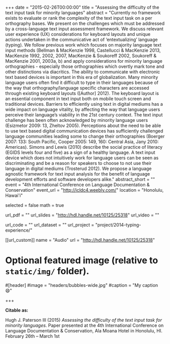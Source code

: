 +++
date = "2015-02-26T00:00:00"
title = "Assessing the difficulty of the text input task for minority languages"
abstract = "Currently no framework exists to evaluate or rank the complexity of the text input task on a per orthography bases. We present on the challenges which must be addressed by a cross-language text input assessment framework. We discuss relevant user experience (UX) considerations for keyboard layouts and unique actions undertaken in the communicative act of ‘entextualizing’ language (typing). We follow previous work which focuses on majority language text input methods (Bellman & MacKenzie 1998, Castellucci & MacKenzie 2013, MacKenzie 1992, 2002, 2007, MacKenzie & Soukoreff 2002, Soukoreff & MacKenzie 2001, 2003a, b) and apply considerations for minority language orthographies - especially those orthographies which overtly mark tone and other distinctions via diacritics. The ability to communicate with electronic text based devices is important in this era of globalization. Many minority language users often find it difficult to type in their languages because of the way that orthography/language specific characters are accessed through existing keyboard layouts ([Author] 2012). The keyboard layout is an essential component in text input both on mobile touch screen and traditional devices. Barriers to efficiently using text in digital mediums has a wide impact on language vitality, by affecting the way that language users perceive their language’s viability in the 21st century context. The text input challenge has been often acknowledged by minority language users (Esizmetor 2009: 13, Zheltov 2005). Perceptions about the need to be able to use text based digital communication devices has sufficiently challenged language communities leading some to change their orthographies (Boerger 2007: 133: South Pacific, Cooper 2005: 149, 160: Central Asia, Jany 2010: Americas). Simons and Lewis (2010) describe the social practice of literacy (EGIDS levels four and five) as a sign of a healthy language. A text input device which does not intuitively work for language users can be seen as discriminating and be a reason for speakers to choose to not use their language in digital mediums (Trosterud 2012). We propose a language agnostic framework for text input analysis for the benefit of language development efforts and software developers alike."
abstract_short = ""
event = "4th International Conference on Language Documentation & Conservation"
event_url = "http://icldc4.weebly.com/"
location = "Honolulu, Hawai'i"

selected = false
math = true

url_pdf = ""
url_slides = "http://hdl.handle.net/10125/25318"
url_video = ""

url_code = ""
url_dataset = ""
url_project = "project/2014-typing-experience/"

[[url_custom]]
name = "Audio"
url = "http://hdl.handle.net/10125/25318"

# Optional featured image (relative to `static/img/` folder).
#[header]
#image = "headers/bubbles-wide.jpg"
#caption = "My caption :smile:"

+++

**Citable as:**

Hugh J. Paterson III (2015) *Assessing the difficulty of the text input task for minority languages*. Paper presented at the 4th International Conference on Language Documentation & Conservation, Ala Moana Hotel in Honolulu, HI. February 26th – March 1st

